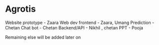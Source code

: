 # Agrotis


Website prototype - Zaara
Web dev frontend - Zaara, Umang
Prediction - Chetan
Chat bot - Chetan
Backend/API - Nikhil , chetan 
PPT - Pooja

Remaining else will be added later on
